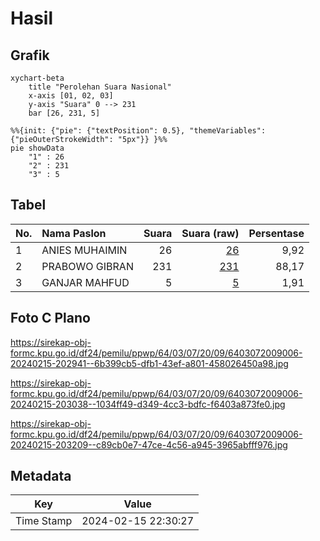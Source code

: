 # Hasil

## Grafik

```mermaid
xychart-beta
    title "Perolehan Suara Nasional"
    x-axis [01, 02, 03]
    y-axis "Suara" 0 --> 231
    bar [26, 231, 5]
```

```mermaid
%%{init: {"pie": {"textPosition": 0.5}, "themeVariables": {"pieOuterStrokeWidth": "5px"}} }%%
pie showData
    "1" : 26
    "2" : 231
    "3" : 5
```

## Tabel

| No. | Nama Paslon    | Suara | Suara (raw) | Persentase |
|:--- |:-------------- | -----:| -----------:| ----------:|
| 1   | ANIES MUHAIMIN | 26    | [26][p-1]   | 9,92       |
| 2   | PRABOWO GIBRAN | 231   | [231][p-2]  | 88,17      |
| 3   | GANJAR MAHFUD  | 5     | [5][p-3]    | 1,91       |


[p-1]: https://github.com/gigit-pemilu/pemilu-2024/blob/main/pilpres/hitung-suara/sub/64-kalimantan-timur/sub/03-berau/sub/07-pulau-derawan/sub/2009-kasai/sub/006-tps/sub/paslon-1.txt
[p-2]: https://github.com/gigit-pemilu/pemilu-2024/blob/main/pilpres/hitung-suara/sub/64-kalimantan-timur/sub/03-berau/sub/07-pulau-derawan/sub/2009-kasai/sub/006-tps/sub/paslon-2.txt
[p-3]: https://github.com/gigit-pemilu/pemilu-2024/blob/main/pilpres/hitung-suara/sub/64-kalimantan-timur/sub/03-berau/sub/07-pulau-derawan/sub/2009-kasai/sub/006-tps/sub/paslon-3.txt

## Foto C Plano

https://sirekap-obj-formc.kpu.go.id/df24/pemilu/ppwp/64/03/07/20/09/6403072009006-20240215-202941--6b399cb5-dfb1-43ef-a801-458026450a98.jpg

https://sirekap-obj-formc.kpu.go.id/df24/pemilu/ppwp/64/03/07/20/09/6403072009006-20240215-203038--1034ff49-d349-4cc3-bdfc-f6403a873fe0.jpg

https://sirekap-obj-formc.kpu.go.id/df24/pemilu/ppwp/64/03/07/20/09/6403072009006-20240215-203209--c89cb0e7-47ce-4c56-a945-3965abfff976.jpg


## Metadata

| Key        | Value               |
| ---------- | ------------------- |
| Time Stamp | 2024-02-15 22:30:27 |



